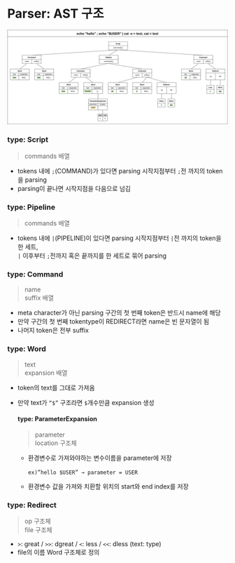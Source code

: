 # Parser: AST 구조

![bash-parser의 결과를 AST로 나타낸 그림](<../../.gitbook/assets/image (4) (1).png>)

### type: Script

> commands 배열

* tokens 내에 `;`(COMMAND)가 있다면 parsing 시작지점부터 `;`전 까지의 token을 parsing
* parsing이 끝나면 시작지점을 다음으로 넘김

### type: Pipeline

> commands 배열

* tokens 내에 `|`(PIPELINE)이 있다면 parsing 시작지점부터 `|`전 까지의 token을 한 세트, \
  `|` 이후부터 `;`전까지 혹은 끝까지를 한 세트로 묶어 parsing

### type: Command

> name\
> suffix 배열

* meta character가 아닌 parsing 구간의 첫 번째 token은 반드시 name에 해당
* 만약 구간의 첫 번째 tokentype이 REDIRECT라면 name은 빈 문자열이 됨
* 나머지 token은 전부 suffix

### type: Word

> text\
> expansion 배열

* token의 text를 그대로 가져옴
*   만약 text가 `“$”` 구조라면 `$`개수만큼 expansion 생성

    #### type: ParameterExpansion

    > parameter\
    > location 구조체

    *   환경변수로 가져와야하는 변수이름을 parameter에 저장

        `ex)”hello $USER” → parameter = USER`
    * 환경변수 값을 가져와 치환할 위치의 start와 end index를 저장

### type: Redirect

> op 구조체\
> file 구조체

* `>`: great / `>>`: dgreat / `<`: less / `<<`: dless (text: type)
* file의 이름 Word 구조체로 정의

